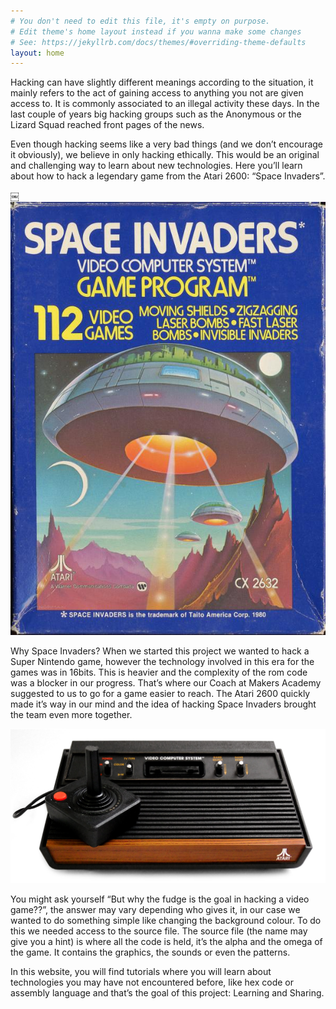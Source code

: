 ```yaml
---
# You don't need to edit this file, it's empty on purpose.
# Edit theme's home layout instead if you wanna make some changes
# See: https://jekyllrb.com/docs/themes/#overriding-theme-defaults
layout: home
---
```


Hacking can have slightly different meanings according to the situation, it mainly refers to the act of gaining access to anything you not are given access to. It is commonly associated to an illegal activity these days. In the last couple of years big hacking groups such as the Anonymous or the Lizard Squad reached front pages of the news.

Even though hacking seems like a very bad things (and we don’t encourage it obviously), we believe in only hacking ethically. This would be an original and challenging way to learn about new technologies. Here you’ll learn about how to hack a legendary game from the Atari 2600: “Space Invaders”.

￼ ![](./images/spaceinvaders.jpg?raw=true)

Why Space Invaders? When we started this project we wanted to hack a Super Nintendo game, however the technology involved in this era for the games was in 16bits. This is heavier and the complexity of the rom code was a blocker in our progress. That’s where our Coach at Makers Academy suggested to us to go for a game easier to reach. The Atari 2600 quickly made it’s way in our mind and the idea of hacking Space Invaders brought the team even more together.

![](./images/atari2600.jpg?raw=true)

You might ask yourself “But why the fudge is the goal in hacking a video game??”, the answer may vary depending who gives it, in our case we wanted to do something simple like changing the background colour. To do this we needed access to the source file. The source file (the name may give you a hint) is where all the code is held, it’s the alpha and the omega of the game. It contains the graphics, the sounds or even the patterns.

In this website, you will find tutorials where you will learn about technologies you may have not encountered before, like hex code or assembly language and that’s the goal of this project: Learning and Sharing.
